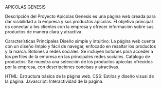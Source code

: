 APICOLAS GENESIS

Descripción del Proyecto
Apicolas Genesis es una página web creada para dar visibilidad a la empresa y sus productos apícolas. El objetivo principal es conectar a los clientes con la empresa y ofrecer información sobre sus productos de manera clara y atractiva.

Características Principales
Diseño simple y intuitivo: La página web cuenta con un diseño limpio y fácil de navegar, enfocado en resaltar los productos y la marca.
Botones a redes sociales: Se incluyen botones para acceder a los perfiles de la empresa en las principales redes sociales.
Catálogo de productos: Se muestra una selección de los productos apícolas ofrecidos por la empresa, con descripciones concisas y atractivas.

HTML: Estructura básica de la página web.
CSS: Estilos y diseño visual de la página.
Javascript: Interactividad de la pagina.
